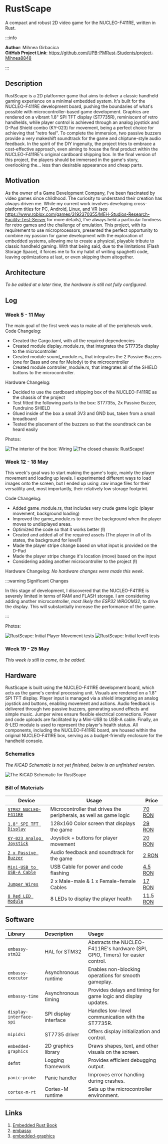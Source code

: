 # RustScape

A compact and robust 2D video game for the NUCLEO-F411RE, written in Rust.

:::info

**Author**: Mihnea Girbacica\
**GitHub Project Link**: https://github.com/UPB-PMRust-Students/project-Mihnea8848

:::

## Description

RustScape is a 2D platformer game that aims to deliver a classic handheld gaming experience on a minimal embedded system. It's built for the NUCLEO-F411RE development board, pushing the boundaries of what's possible with microcontroller-based game development. Graphics are rendered on a vibrant 1.8" SPI TFT display (ST7735R), reminiscent of retro handhelds, while player control is achieved through an analog joystick and D-Pad Shield combo (KY-023) for movement, being a perfect choice for achieving that "retro feel". To complete the immersion, two passive buzzers provide a very makeshift soundtrack for the game and chiptune-style audio feedback. In the spirit of the DIY ingenuity, the project tries to embrace a cost-effective approach, even aiming to house the final product within the NUCLEO-F411RE's original cardboard shipping box. In the final version of this project, the players should be immersed in the game's story, overlooking the... less than desirable appearance and cheap parts.

## Motivation

As the owner of a Game Development Company, I've been fascinated by video games since childhood. The curiosity to understand their creation has always driven me. While my current work involves developing cross-platform titles for PC, Android, Linux, and VR (see https://www.roblox.com/games/3192370355/MEH-Studios-Research-Facility-Test-Server for more details), I've always held a particular fondness for retro games and the challenge of emulation. This project, with its requirement to use microprocessors, presented the perfect opportunity to combine my passion for game development with the exploration of embedded systems, allowing me to create a physical, playable tribute to classic handheld gaming. With that being said, due to the limitations (Flash Storage Space), it forces me to fix my habit of writing spaghetti code, leaving optimizations at last, or even skipping them altogether.

## Architecture

*To be added at a later time, the hardware is still not fully configured.*

## Log

<!-- write your progress here every week -->

### Week 5 - 11 May

The main goal of the first week was to make all of the peripherals work. \
Code Changelog:

- Created the Cargo.toml, with all the required dependencies
- Created module display_module.rs, that integrates the ST7735s display to the microcontroller
- Created module sound_module.rs, that integrates the 2 Passive Buzzers (one for Bass and one for Melody) to the microcontroller
- Created module controller_module.rs, that integrates all of the SHIELD buttons to the microcontroller.

Hardware Changelog:

- Decided to use the cardboard shipping box of the NUCLEO-F411RE as the chassis of the project
- Test fitted the following parts to the box: ST7735s, 2x Passive Buzzer, Fundruino SHIELD
- Glued inside of the box a small 3V3 and GND bus, taken from a small breadboard
- Tested the placement of the buzzers so that the soundtrack can be heard easily

Photos:

![The interior of the box: Wiring](./rustscape-photo-1.webp)
![The closed chassis: RustScape!](./rustscape-photo-2.webp)

### Week 12 - 18 May

This week's goal was to start making the game's logic, mainly the player movement and loading up levels. I experimented different ways to load images onto the screen, but I ended up using .raw image files for their versatility and, most importantly, their relatively low storage footprint.

Code Changelog:

- Added game_module.rs, that includes very crude game logic (player movement, background loading)
- Improved the game_module.rs to move the background when the player moves to undisplayed areas.
- Optimized the code so that it works better (**!**)
- Created and added all of the required assets (The player in all of its states, the background for level1)
- Made the player stripe change based on what input is provided on the D-Pad
- Made the player stripe change it's location (move) based on the input
- Considering adding another microcontroller to the project (**!**)


Hardware Changelog:
*No hardware changes were made this week.*

:::warning Significant Changes

In this stage of development, I discovered that the NUCLEO-F411RE is severely limited in terms of RAM and FLASH storage. I am considering adding another microcontroller, *most likely the ESP32 WROOM32*, to drive the display. This will substantially increase the performance of the game.

:::

Photos:

![RustScape: Initial Player Movement tests](./rustscape-photo-3.webp)
![RustScape: Initial level1 tests](./rustscape-photo-4.webp)

### Week 19 - 25 May

*This week is still to come, to be added.*

## Hardware

RustScape is built using the NUCLEO-F411RE development board, which acts as the game's central processing unit. Visuals are rendered on a 1.8" SPI TFT display. Player input is managed via a shield integrating an analog joystick and buttons, enabling movement and actions. Audio feedback is delivered through two passive buzzers, generating sound effects and simple music. Jumper wires ensure flexible electrical connections. Power and code uploads are facilitated by a Mini-USB to USB-A cable. Finally, an 8-LED module is used to represent the player's health status. All components, including the NUCLEO-F411RE board, are housed within the original NUCLEO-F411RE box, serving as a budget-friendly enclosure for the handheld console.

### Schematics

*The KiCAD Schematic is not yet finished, below is an unfinished version.*

![The KiCAD Schematic for RustScape](./RustScape.svg)

### Bill of Materials

<!-- Fill out this table with all the hardware components that you might need.

The format is 
```
| [Device](link://to/device) | This is used ... | [price](link://to/store) |

```

-->


| Device                                                                                                                                                                                                                                | Usage                                                              | Price                                                                                                                                                                                                               |
| --------------------------------------------------------------------------------------------------------------------------------------------------------------------------------------------------------------------------------------- | -------------------------------------------------------------------- | --------------------------------------------------------------------------------------------------------------------------------------------------------------------------------------------------------------------- |
| [`STM32 NUCLEO-F411RE`](https://www.st.com/en/microcontrollers-microprocessors/stm32f411re.html)                                                                                                                                      | Microcontroller that drives the peripherals, as well as game logic | [70 RON](https://ro.mouser.com/ProductDetail/STMicroelectronics/NUCLEO-F411RE?qs=Zt3UNFD9mQjdEJg18RwZ2g%3D%3D)                                                                                                      |
| [`1.8" SPI TFT Display`](https://www.optimusdigital.ro/ro/optoelectronice-lcd-uri/1311-modul-lcd-spi-de-18-128x160.html?search_query=Modul+LCD+SPI+de+1.8%27%27+%28128x160%29%09&results=3)                                           | 128x160 Color screen that displays the game                        | [29 RON](https://ro.mouser.com/ProductDetail/STMicroelectronics/NUCLEO-F411RE?qs=Zt3UNFD9mQjdEJg18RwZ2g%3D%3D)                                                                                                      |
| [`KY-023 Analog Joystick`](https://www.optimusdigital.ro/ro/shield-uri-pentru-arduino/1283-shield-joystick-pentru-arduino.html?search_query=Shield+Joystick+pentru+Arduino%09&results=4)                                              | Joystick + buttons for player movement                             | [20 RON](https://www.optimusdigital.ro/ro/shield-uri-pentru-arduino/1283-shield-joystick-pentru-arduino.html?search_query=Shield+Joystick+pentru+Arduino%09&results=4)                                              |
| [`2 x Passive Buzzer`](https://www.optimusdigital.ro/ro/audio-buzzere/12247-buzzer-pasiv-de-33v-sau-3v.html?search_query=Buzzer+Pasiv+de+3.3V+sau+3V&results=1)                                                                       | Audio feedback and soundtrack for the game                         | [2 RON](https://www.optimusdigital.ro/ro/audio-buzzere/12247-buzzer-pasiv-de-33v-sau-3v.html?search_query=Buzzer+Pasiv+de+3.3V+sau+3V&results=1)                                                                    |
| [`Mini-USB to USB-A Cable`](https://www.optimusdigital.ro/ro/cabluri-cabluri-usb/4748-cablu-albastru-usb-am-b-mini-50-cm-pentru-arduino-nano.html?search_query=Cablu+Albastru+USB+AM+-+B+Mini+30+cm+pentru+Arduino+NANO%09&results=3) | USB Cable for power and code flashing                              | [4.5 RON](https://www.optimusdigital.ro/ro/cabluri-cabluri-usb/4748-cablu-albastru-usb-am-b-mini-50-cm-pentru-arduino-nano.html?search_query=Cablu+Albastru+USB+AM+-+B+Mini+30+cm+pentru+Arduino+NANO%09&results=3) |
| [`Jumper Wires`](https://www.optimusdigital.ro/ro/fire-fire-mufate/881-set-fire-mama-mama-40p-15-cm.html?search_query=Fire+Colorate+Mama-Mama+%2840p%2C+15+cm%29&results=10)                                                          | 2 x Male-male & 1 x Female-female Cables                           | [17 RON](https://www.optimusdigital.ro/ro/fire-fire-mufate/881-set-fire-mama-mama-40p-15-cm.html?search_query=Fire+Colorate+Mama-Mama+%2840p%2C+15+cm%29&results=10)                                                |
| [`8 Red LED Module`](https://www.optimusdigital.ro/ro/optoelectronice-altele/12341-modul-cu-8-led-uri-roii.html?search_query=Modul+cu+8+LED-uri+Roșii&results=11)                                                                    | 8 LEDs to display the player health                                | [11.5 RON](https://www.optimusdigital.ro/ro/optoelectronice-altele/12341-modul-cu-8-led-uri-roii.html?search_query=Modul+cu+8+LED-uri+Roșii&results=11)                                                            |

## Software


| Library                 | Description           | Usage                                                                          |
| :------------------------ | :---------------------- | :------------------------------------------------------------------------------- |
| `embassy-stm32`         | HAL for STM32         | Abstracts the NUCLEO-F411RE's hardware (SPI, GPIO, Timers) for easier control. |
| `embassy-executor`      | Asynchronous runtime  | Enables non-blocking operations for smooth gameplay.                           |
| `embassy-time`          | Asynchronous timing   | Provides delays and timing for game logic and display updates.                 |
| `display-interface-spi` | SPI display interface | Handles low-level communication with the ST7735R.                              |
| `mipidsi`               | ST7735 driver         | Offers display initialization and control.                                     |
| `embedded-graphics`     | 2D graphics library   | Draws shapes, text, and other visuals on the screen.                           |
| `defmt`                 | Logging framework     | Provides efficient debugging output.                                           |
| `panic-probe`           | Panic handler         | Improves error handling during crashes.                                        |
| `cortex-m-rt`           | Cortex-M runtime      | Sets up the microcontroller environment.                                       |

## Links

<!-- Add a few links that inspired you and that you think you will use for your project -->

1. [Embedded Rust Book](https://docs.rust-embedded.org/book/intro.html)
2. [embassy](https://github.com/embassy-rs/embassy)
3. [embedded-graphics](https://docs.rs/embedded-graphics/latest/embedded_graphics/)
